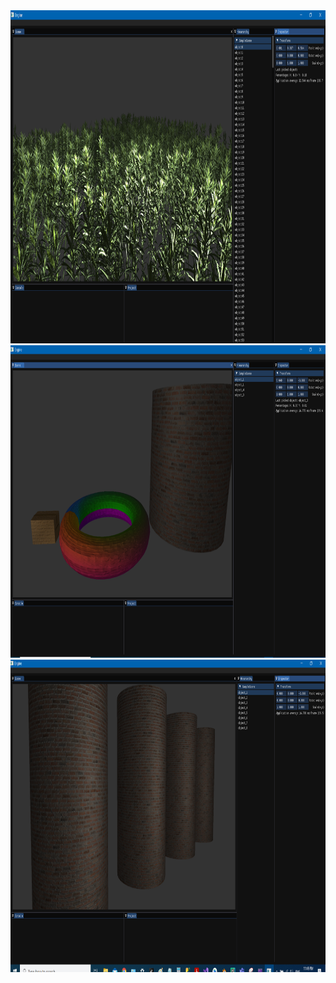 <img src="ScreenShots/ss3.png" width = "1000" height = "533">
<img src="ScreenShots/ss1.png" width = "1000" height = "500">
<img src="ScreenShots/ss2.png" width = "1000" height = "500">

